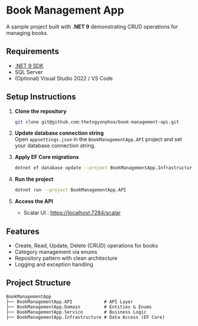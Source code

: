 #  Book Management App

A sample project built with **.NET 9** demonstrating CRUD operations for managing books.

##  Requirements

- [.NET 9 SDK](https://dotnet.microsoft.com/download/dotnet/9.0)  
- SQL Server
- (Optional) Visual Studio 2022 / VS Code  

##  Setup Instructions

1. **Clone the repository**
   ```bash
   git clone git@github.com:thetngyonphoo/book-management-api.git

   ```

2. **Update database connection string**  
   Open `appsettings.json` in the `BookManagementApp.API` project and set your database connection string.

3. **Apply EF Core migrations**
   ```bash
   dotnet ef database update --project BookManagementApp.Infrastructure --startup-project BookManagementApp.API
   ```

4. **Run the project**
   ```bash
   dotnet run --project BookManagementApp.API
   ```

5. **Access the API**
   
   - Scalar UI : [https://localhost:7284/scalar](https://localhost:7284/scalar)  

##  Features

- Create, Read, Update, Delete (CRUD) operations for books  
- Category management via enums  
- Repository pattern with clean architecture  
- Logging and exception handling  

##  Project Structure

```
BookManagementApp
├── BookManagementApp.API            # API Layer
├── BookManagementApp.Domain         # Entities & Enums
├── BookManagementApp.Service        # Business Logic
├── BookManagementApp.Infrastructure # Data Access (EF Core)
```


